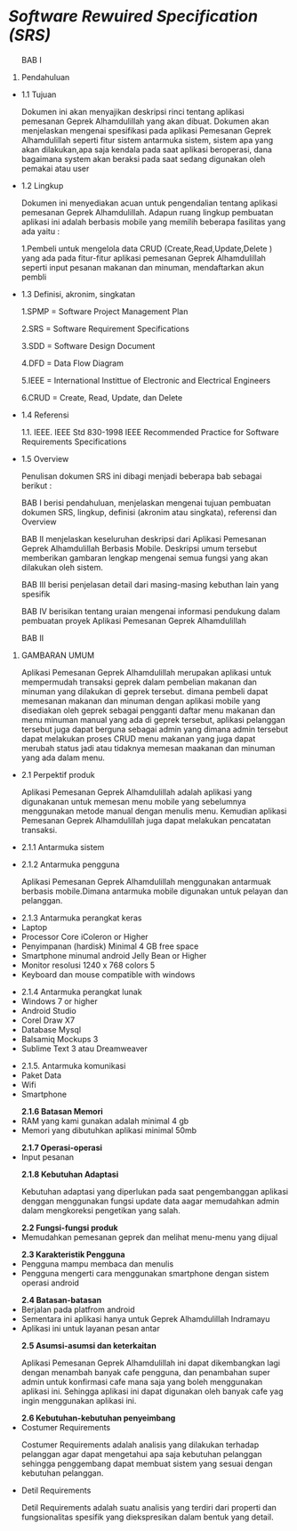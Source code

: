 <h1>
	<i>Software Rewuired Specification (SRS)</i>
</h1>
<ol>
	<p>BAB I </p>
	<li>Pendahuluan</li>
</ol>
<ul>
	<li>1.1 Tujuan</li>
	<p>Dokumen ini akan menyajikan deskripsi rinci tentang aplikasi pemesanan Geprek Alhamdulillah yang akan dibuat. Dokumen akan menjelaskan mengenai spesifikasi pada aplikasi Pemesanan Geprek Alhamdulillah seperti fitur sistem antarmuka sistem, sistem apa yang akan dilakukan,apa saja kendala pada saat aplikasi beroperasi, dana bagaimana system akan beraksi pada saat sedang digunakan oleh pemakai atau user</p>
</ul>
<ul>
	<li>1.2 Lingkup</li>
	<p>Dokumen ini menyediakan acuan untuk pengendalian tentang aplikasi pemesanan Geprek Alhamdulillah. Adapun ruang lingkup pembuatan aplikasi ini adalah berbasis mobile yang memilih beberapa fasilitas yang ada yaitu : </p>
	<p>1.Pembeli untuk mengelola data CRUD (Create,Read,Update,Delete ) yang ada pada fitur-fitur aplikasi pemesanan Geprek Alhamdulillah seperti input pesanan makanan dan minuman, mendaftarkan akun pembli</p>
</ul>
<ul>
	<li>1.3 Definisi, akronim, singkatan</li>
	<p>1.SPMP = Software Project Management Plan</p>
	<p>2.SRS = Software Requirement Specifications</p>
	<p>3.SDD = Software Design Document</p>
	<p>4.DFD = Data Flow Diagram</p>
	<p>5.IEEE = International Instittue of Electronic and Electrical Engineers</p>
	<p>6.CRUD = Create, Read, Update, dan Delete</p>

</ul>
<ul>
	<li>1.4 Referensi</li>
	<p>1.1.	IEEE. IEEE Std 830-1998 IEEE Recommended Practice for Software Requirements Specifications</p>
</ul>
<ul>
	<li>1.5 Overview</li>
	<p>
		Penulisan dokumen SRS ini dibagi menjadi beberapa bab sebagai berikut :
	</p>
	<p>
		BAB I berisi pendahuluan, menjelaskan mengenai tujuan pembuatan dokumen SRS, lingkup, definisi (akronim atau singkata), referensi dan Overview
	</p>
	<p>
		BAB II menjelaskan keseluruhan deskripsi dari Aplikasi Pemesanan Geprek Alhamdulillah Berbasis Mobile. Deskripsi umum tersebut memberikan gambaran lengkap mengenai semua fungsi yang akan dilakukan oleh sistem.
	</p>
	<p>
		BAB III berisi penjelasan detail dari masing-masing kebuthan lain yang spesifik
	</p>
	<p>
		BAB IV berisikan tentang uraian mengenai informasi pendukung dalam pembuatan proyek Aplikasi Pemesanan Geprek Alhamdulillah
	</p>
</ul>

<ol>
	<p>BAB II</p>
	<li>GAMBARAN UMUM</li>
	<p>
		Aplikasi Pemesanan Geprek Alhamdulillah merupakan aplikasi untuk mempermudah transaksi geprek dalam pembelian makanan dan minuman yang dilakukan di geprek tersebut. dimana pembeli dapat memesanan makanan dan minuman dengan aplikasi mobile yang disediakan oleh geprek sebagai pengganti daftar menu makanan dan menu minuman manual yang ada di geprek tersebut, aplikasi pelanggan tersebut juga dapat berguna sebagai admin yang dimana admin tersebut dapat melakukan proses CRUD menu makanan yang juga dapat merubah status jadi atau tidaknya memesan maakanan dan minuman yang ada dalam menu.
	</p>
</ol>
<ul>
	<li>2.1 Perpektif produk</li>
	<p>
		Aplikasi Pemesanan Geprek Alhamdulillah adalah aplikasi yang digunakanan untuk memesan menu mobile yang sebelumnya menggunakan metode manual dengan menulis menu. Kemudian aplikasi Pemesanan Geprek Alhamdulillah juga dapat melakukan pencatatan transaksi.
	</p>
</ul>
<ul>
	<li>2.1.1 Antarmuka sistem</li>
</ul>
<ul>
	<li>2.1.2 Antarmuka pengguna</li>
	<p>
		Aplikasi Pemesanan Geprek Alhamdulillah menggunakan antarmuak berbasis mobile.Dimana antarmuka mobile digunakan untuk pelayan dan pelanggan.
	</p>
</ul>
<ul>
	<li>2.1.3 Antarmuka perangkat keras</li>
	<li>Laptop</li>
	<li>Processor Core iColeron or Higher</li>
	<li>Penyimpanan (hardisk) Minimal 4 GB free space</li>
	<li>Smartphone minumal android Jelly Bean or Higher</li>
	<li>Monitor resolusi 1240 x 768 colors 5</li>
	<li>Keyboard dan mouse compatible with windows</li>
</ul>
<ul>
	<li>2.1.4 Antarmuka perangkat lunak</li>
	<li>Windows 7 or higher</li>
	<li>Android Studio</li>
	<li>Corel Draw X7</li>
	<li>Database Mysql</li>
	<li>Balsamiq Mockups 3</li>
	<li>Sublime Text 3 atau Dreamweaver
	</li>
</ul>
<ul>
	<li>2.1.5. Antarmuka komunikasi</li>
	<li>Paket Data</li>
	<li>Wifi</li>
	<li>Smartphone</li>
</ul>
<ul>
	<b>2.1.6 Batasan Memori</b>
	<li>RAM yang kami gunakan adalah minimal 4 gb</li>
	<li>Memori yang dibutuhkan aplikasi minimal 50mb</li>
</ul>
<ul>
	<b>2.1.7 Operasi-operasi</b>
	<li>Input pesanan</li>
</ul>
<ul>
	<b>2.1.8 Kebutuhan Adaptasi</b>
	<p>
		Kebutuhan adaptasi yang diperlukan pada saat pengembanggan aplikasi denggan menggunakan fungsi update data aagar memudahkan admin dalam mengkoreksi pengetikan yang salah.
	</p>
</ul>
<ul>
	<b>2.2 Fungsi-fungsi produk</b>
	<li>Memudahkan pemesanan geprek dan melihat menu-menu yang dijual</li>
</ul>
<ul>
	<b>2.3 Karakteristik Pengguna</b>
	<li>Pengguna mampu membaca dan menulis</li>
	<li>Pengguna mengerti cara menggunakan smartphone dengan sistem operasi android</li>
</ul>
<ul>
	<b>2.4 Batasan-batasan</b>
	<li>Berjalan pada platfrom android</li>
	<li>Sementara ini aplikasi hanya untuk Geprek Alhamdulillah Indramayu</li>
	<li>Aplikasi ini untuk layanan pesan antar</li>
</ul>
<ul>
	<b>2.5 Asumsi-asumsi dan keterkaitan</b>
	<p>
		Aplikasi Pemesanan Geprek Alhamdulillah ini dapat dikembangkan lagi dengan menambah banyak cafe pengguna, dan penambahan super admin untuk konfirmasi cafe mana saja yang boleh menggunakan aplikasi ini. Sehingga aplikasi ini dapat digunakan oleh banyak cafe yag ingin menggunakan aplikasi ini.
	</p>
</ul>
<ul>
	<b>2.6 Kebutuhan-kebutuhan penyeimbang</b>
	<li>Costumer Requirements</li>
	<p>
		Costumer Requirements adalah analisis yang dilakukan terhadap pelanggan agar dapat mengetahui apa saja kebutuhan pelanggan sehingga penggembang dapat membuat sistem yang sesuai dengan kebutuhan pelanggan.
	</p>
	<li>Detil Requirements</li>
	<p>
		Detil Requirements adalah suatu analisis yang terdiri dari properti dan fungsionalitas spesifik yang diekspresikan dalam bentuk yang detail.
	</p>
</ul>